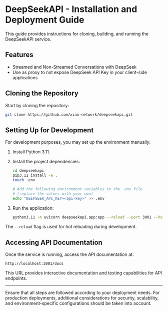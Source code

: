 # DeepSeekAPI - Installation and Deployment Guide

This guide provides instructions for cloning, building, and running the DeepSeekAPI service.

## Features

- Streamed and Non-Streamed Conversations with DeepSeek
- Use as proxy to not expose DeepSeek API Key in your client-side applications

## Cloning the Repository

Start by cloning the repository:

```bash
git clone https://github.com/xian-network/deepseekapi.git
```

## Setting Up for Development

For development purposes, you may set up the environment manually:

1. Install Python 3.11.
2. Install the project dependencies:

   ```bash
   cd deepseekapi
   pip3.11 install -e .
   touch .env

   # Add the following environment variables to the .env file
   # (replace the values with your own)
   echo "DEEPSEEK_API_KEY=<api-key>" >> .env
   ```

3. Run the application:

   ```bash
   python3.11 -m uvicorn deepseekapi.app:app --reload --port 3001 --host 0.0.0.0
   ```

The `--reload` flag is used for hot reloading during development.

## Accessing API Documentation

Once the service is running, access the API documentation at:

```
http://localhost:3001/docs
```

This URL provides interactive documentation and testing capabilities for API endpoints.

---

Ensure that all steps are followed according to your deployment needs. For production deployments, additional considerations for security, scalability, and environment-specific configurations should be taken into account.
